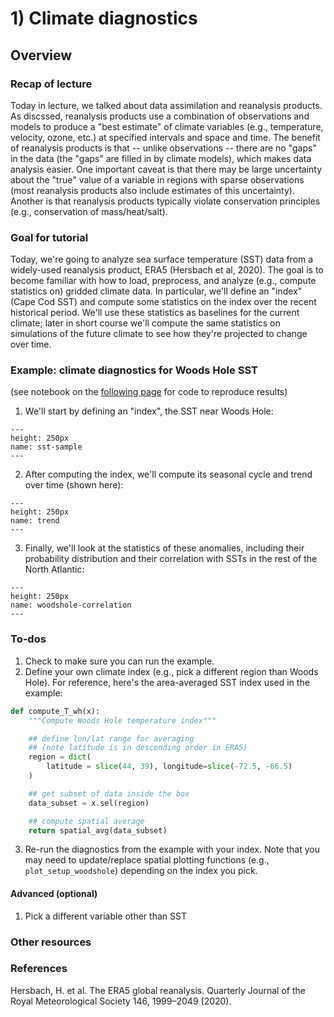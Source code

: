 # 1) Climate diagnostics 

<!---
- Include EOFs here?
- show histogram/box and whisker?
-->

## Overview

### Recap of lecture
Today in lecture, we talked about data assimilation and reanalysis products. As discssed, reanalysis products use a combination of observations and models to produce a "best estimate" of climate variables (e.g., temperature, velocity, ozone, etc.) at specified intervals and space and time. The benefit of reanalysis products is that -- unlike observations -- there are no "gaps" in the data (the "gaps" are filled in by climate models), which makes data analysis easier. One important caveat is that there may be large uncertainty about the "true" value of a variable in regions with sparse observations (most reanalysis products also include estimates of this uncertainty). Another is that reanalysis products typically violate conservation principles (e.g., conservation of mass/heat/salt).

### Goal for tutorial 
Today, we're going to analyze sea surface temperature (SST) data from a widely-used reanalysis product, ERA5 (Hersbach et al, 2020). The goal is to become familiar with how to load, preprocess, and analyze (e.g., compute statistics on) gridded climate data. In particular, we'll define an "index" (Cape Cod SST) and compute some statistics on the index over the recent historical period. We'll use these statistics as baselines for the current climate; later in short course we'll compute the same statistics on simulations of the future climate to see how they're projected to change over time.

### Example: climate diagnostics for Woods Hole SST
(see notebook on the [following page](example.ipynb) for code to reproduce results)  
1. We'll start by defining an "index", the SST near Woods Hole:
```{figure} figs/sst-sample.svg
---
height: 250px
name: sst-sample 
---
```

2. After computing the index, we'll compute its seasonal cycle and trend over time (shown here):
```{figure} figs/trend.svg
---
height: 250px
name: trend 
---
```


3. Finally, we'll look at the statistics of these anomalies, including their probability distribution and their correlation with SSTs in the rest of the North Atlantic:
```{figure} figs/spatial-correlation.svg
---
height: 250px
name: woodshole-correlation
---
```


### To-dos
1. Check to make sure you can run the example.
2. Define your own climate index (e.g., pick a different region than Woods Hole). For reference, here's the area-averaged SST index used in the example:
```python
def compute_T_wh(x):
    """Compute Woods Hole temperature index"""

    ## define lon/lat range for averaging
    ## (note latitude is in descending order in ERA5)
    region = dict(
        latitude = slice(44, 39), longitude=slice(-72.5, -66.5)
    ) 

    ## get subset of data inside the box
    data_subset = x.sel(region)

    ## compute spatial average
    return spatial_avg(data_subset)
```
3. Re-run the diagnostics from the example with your index. Note that you may need to update/replace spatial plotting functions (e.g., ```plot_setup_woodshole```) depending on the index you pick.


#### Advanced (optional)
1. Pick a different variable other than SST


### Other resources


### References
Hersbach, H. et al. The ERA5 global reanalysis. Quarterly Journal of the Royal Meteorological Society 146, 1999–2049 (2020).



```{tableofcontents}
```



